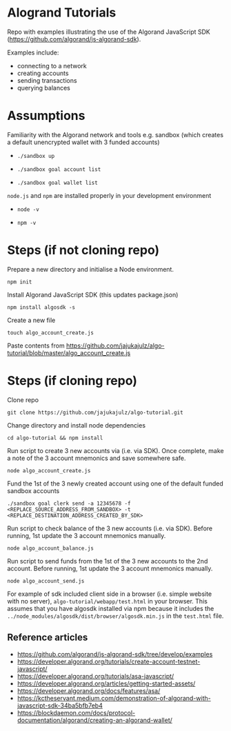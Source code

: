 # Alogrand Tutorials
Repo with examples illustrating the use of the Algorand JavaScript SDK (https://github.com/algorand/js-algorand-sdk).

Examples include:
- connecting to a network
- creating accounts
- sending transactions 
- querying balances

# Assumptions
Familiarity with the Algorand network and tools e.g. sandbox (which creates a default unencrypted wallet with 3 funded accounts)

- `./sandbox up`

- `./sandbox goal account list`

- `./sandbox goal wallet list`


`node.js` and `npm` are installed properly in your development environment

- `node -v`

- `npm -v`

# Steps (if not cloning repo)
Prepare a new directory and initialise a Node environment.

`npm init`

Install Algorand JavaScript SDK (this updates package.json)

`npm install algosdk -s`

Create a new file

`touch algo_account_create.js`

Paste contents from https://github.com/jajukajulz/algo-tutorial/blob/master/algo_account_create.js

# Steps (if cloning repo)

Clone repo

`git clone https://github.com/jajukajulz/algo-tutorial.git`

Change directory and install node dependencies

`cd algo-tutorial && npm install`

Run script to create 3 new accounts via (i.e. via SDK). Once complete, make a note of the 3 account mnemonics and save somewhere safe.

`node algo_account_create.js`

Fund the 1st of the 3 newly created account using one of the default funded sandbox accounts

`./sandbox goal clerk send -a 12345678 -f <REPLACE_SOURCE_ADDRESS_FROM_SANDBOX> -t <REPLACE_DESTINATION_ADDRESS_CREATED_BY_SDK>`

Run script to check balance of the 3 new accounts (i.e. via SDK). Before running, 1st update the 3 account mnemonics manually.

`node algo_account_balance.js`

Run script to send funds from the 1st of the 3 new accounts to the 2nd account. Before running, 1st update the 3 account mnemonics manually.

`node algo_account_send.js`

For example of sdk included client side in a browser (i.e. simple website with no server),
 `algo-tutorial/webapp/test.html` in your browser. This assumes that you have algosdk installed via npm because
 it includes the `../node_modules/algosdk/dist/browser/algosdk.min.js` in the `test.html` file.

## Reference articles
- https://github.com/algorand/js-algorand-sdk/tree/develop/examples
- https://developer.algorand.org/tutorials/create-account-testnet-javascript/
- https://developer.algorand.org/tutorials/asa-javascript/
- https://developer.algorand.org/articles/getting-started-assets/
- https://developer.algorand.org/docs/features/asa/
- https://kctheservant.medium.com/demonstration-of-algorand-with-javascript-sdk-34ba5bfb7eb4
- https://blockdaemon.com/docs/protocol-documentation/algorand/creating-an-algorand-wallet/